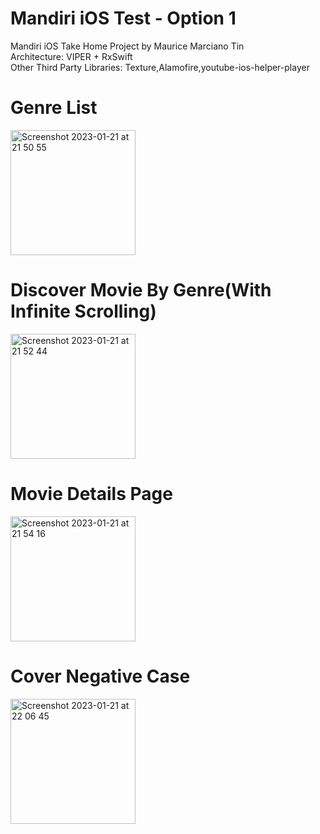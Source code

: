 # Mandiri iOS Test - Option 1
Mandiri iOS Take Home Project by Maurice Marciano Tin  
Architecture: VIPER + RxSwift\
Other Third Party Libraries: Texture,Alamofire,youtube-ios-helper-player

# Genre List
<img width="200" alt="Screenshot 2023-01-21 at 21 50 55" src="https://user-images.githubusercontent.com/47621450/213872330-8ee7de24-00ef-435e-9b07-be5e18153c02.png">

# Discover Movie By Genre(With Infinite Scrolling)
<img width="200" alt="Screenshot 2023-01-21 at 21 52 44" src="https://user-images.githubusercontent.com/47621450/213872420-5a72736c-cc8f-4f6c-8e6c-c18c251f25e9.png">

# Movie Details Page
<img width="200" alt="Screenshot 2023-01-21 at 21 54 16" src="https://user-images.githubusercontent.com/47621450/213872486-5f3256a9-af9d-4be3-a22c-6ee6b93b5f3a.png">

# Cover Negative Case
<img width="200" alt="Screenshot 2023-01-21 at 22 06 45" src="https://user-images.githubusercontent.com/47621450/213873119-cef81bcf-43c3-42c1-8ee5-c80d86889196.png">
